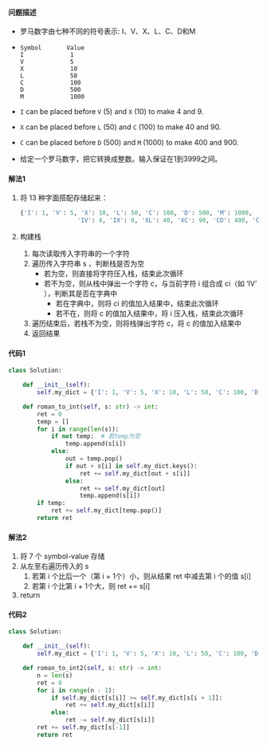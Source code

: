 #### 问题描述

- 罗马数字由七种不同的符号表示: I、V、X、L、C、D和M

- ```
  Symbol       Value
  I             1
  V             5
  X             10
  L             50
  C             100
  D             500
  M             1000
  ```

- `I` can be placed before `V` (5) and `X` (10) to make 4 and 9. 

- `X` can be placed before `L` (50) and `C` (100) to make 40 and 90. 

- `C` can be placed before `D` (500) and `M` (1000) to make 400 and 900.

- 给定一个罗马数字，把它转换成整数。输入保证在1到3999之间。



#### 解法1

1. 将 13 种字面搭配存储起来：

   ``` python
   {'I': 1, 'V': 5, 'X': 10, 'L': 50, 'C': 100, 'D': 500, 'M': 1000,
                   'IV': 4, 'IX': 9, 'XL': 40, 'XC': 90, 'CD': 400, 'CM': 900}
   ```

2. 构建栈

   1. 每次读取传入字符串的一个字符
   2. 遍历传入字符串 s ，判断栈是否为空
      - 若为空，则直接将字符压入栈，结束此次循环
      - 若不为空，则从栈中弹出一个字符 c，与当前字符 i 组合成 ci（如 ‘IV’ ），判断其是否在字典中
        - 若在字典中，则将 ci 的值加入结果中，结束此次循环
        - 若不在，则将 c 的值加入结果中，将 i 压入栈，结束此次循环
   3. 遍历结束后，若栈不为空，则将栈弹出字符 c，将 c 的值加入结果中
   4. 返回结果



#### 代码1

```python
class Solution:

    def __init__(self):
        self.my_dict = {'I': 1, 'V': 5, 'X': 10, 'L': 50, 'C': 100, 'D': 500, 'M': 1000, 'IV': 4, 'IX': 9, 'XL': 40, 'XC': 90, 'CD': 400, 'CM': 900}

    def roman_to_int(self, s: str) -> int:
        ret = 0
        temp = []
        for i in range(len(s)):
            if not temp:  # 若temp为空
                temp.append(s[i])
            else:
                out = temp.pop()
                if out + s[i] in self.my_dict.keys():
                    ret += self.my_dict[out + s[i]]
                else:
                    ret += self.my_dict[out]
                    temp.append(s[i])
        if temp:
            ret += self.my_dict[temp.pop()]
        return ret
```



#### 解法2

1. 将 7 个 symbol-value 存储
2. 从左至右遍历传入的 s
   1. 若第 i 个比后一个（第 i + 1个）小，则从结果 ret 中减去第 i 个的值 s[i]
   2. 若第 i 个比第 i + 1个大，则 ret += s[i]
3. return



#### 代码2

```python
class Solution:

    def __init__(self):
        self.my_dict = {'I': 1, 'V': 5, 'X': 10, 'L': 50, 'C': 100, 'D': 500, 'M': 1000}

    def roman_to_int2(self, s: str) -> int:
        n = len(s)
        ret = 0
        for i in range(n - 1):
            if self.my_dict[s[i]] >= self.my_dict[s[i + 1]]:
                ret += self.my_dict[s[i]]
            else:
                ret -= self.my_dict[s[i]]
        ret += self.my_dict[s[-1]]
        return ret
```

